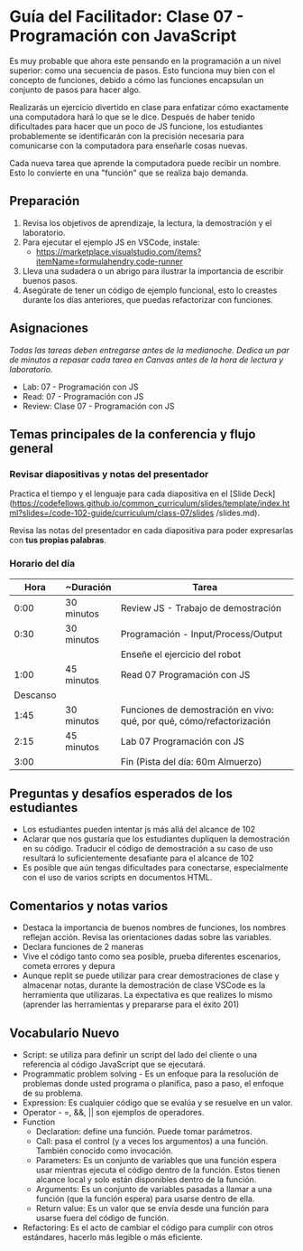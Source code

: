 # Guía del Facilitador: Clase 07 - Programación con JavaScript

Es muy probable que ahora este pensando en la programación a un nivel superior: como una secuencia de pasos. Esto funciona muy bien con el concepto de funciones, debido a cómo las funciones encapsulan un conjunto de pasos para hacer algo.

Realizarás un ejercicio divertido en clase para enfatizar cómo exactamente una computadora hará lo que se le dice. Después de haber tenido dificultades para hacer que un poco de JS funcione, los estudiantes probablemente se identificarán con la precisión necesaria para comunicarse con la computadora para enseñarle cosas nuevas.

Cada nueva tarea que aprende la computadora puede recibir un nombre. Esto lo convierte en una "función" que se realiza bajo demanda.

## Preparación

1. Revisa los objetivos de aprendizaje, la lectura, la demostración y el laboratorio.
1. Para ejecutar el ejemplo JS en VSCode, instale:
     - <https://marketplace.visualstudio.com/items?itemName=formulahendry.code-runner>
1. Lleva una sudadera o un abrigo para ilustrar la importancia de escribir buenos pasos.
1. Asegúrate de tener un código de ejemplo funcional, esto lo creastes durante los días anteriores, que puedas refactorizar con funciones.

## Asignaciones

*Todas las tareas deben entregarse antes de la medianoche. Dedica un par de minutos a repasar cada tarea en Canvas antes de la hora de lectura y laboratorio.*

- Lab: 07 - Programación con JS
- Read: 07 - Programación con JS
- Review: Clase 07 - Programación con JS

## Temas principales de la conferencia y flujo general

### Revisar diapositivas y notas del presentador

Practica el tiempo y el lenguaje para cada diapositiva en el [Slide Deck] (https://codefellows.github.io/common_curriculum/slides/template/index.html?slides=/code-102-guide/curriculum/class-07/slides /slides.md).

Revisa las notas del presentador en cada diapositiva para poder expresarlas con **tus propias palabras**.

### Horario del día

| Hora | ~Duración| Tarea |
|--- |--- |--- |
| 0:00 | 30 minutos | Review JS - Trabajo de demostración  |
| 0:30 | 30 minutos | Programación - Input/Process/Output |
| | | Enseñe el ejercicio del robot
| 1:00 | 45 minutos | Read 07 Programación con JS |
| Descanso | | |
| 1:45 | 30 minutos | Funciones de demostración en vivo: qué, por qué, cómo/refactorización|
| 2:15 | 45 minutos | Lab 07 Programación con JS |
| 3:00 | | Fin (Pista del día: 60m Almuerzo) |

## Preguntas y desafíos esperados de los estudiantes

- Los estudiantes pueden intentar js más allá del alcance de 102
- Aclarar que nos gustaría que los estudiantes dupliquen la demostración en su código. Traducir el código de demostración a su caso de uso resultará lo suficientemente desafiante para el alcance de 102
- Es posible que aún tengas dificultades para conectarse, especialmente con el uso de varios scripts en documentos HTML.

## Comentarios y notas varios

- Destaca la importancia de buenos nombres de funciones, los nombres reflejan acción. Revisa las orientaciones dadas sobre las variables.
- Declara funciones de 2 maneras
- Vive el código tanto como sea posible, prueba diferentes escenarios, cometa errores y depura
- Aunque replit se puede utilizar para crear demostraciones de clase y almacenar notas, durante la demostración de clase VSCode es la herramienta que utilizaras. La expectativa es que realizes lo mismo (aprender las herramientas y prepararse para el éxito 201)

## Vocabulario Nuevo

- Script: se utiliza para definir un script del lado del cliente o una referencia al código JavaScript que se ejecutará.
- Programmatic problem solving - Es un enfoque para la resolución de problemas donde usted programa o planifica, paso a paso, el enfoque de su problema.
- Expression: Es cualquier código que se evalúa y se resuelve en un valor.
- Operator - =, &&, || son ejemplos de operadores.
- Function
   - Declaration: define una función. Puede tomar parámetros.
   - Call: pasa el control (y a veces los argumentos) a una función. También conocido como invocación.
   - Parameters: Es un conjunto de variables que una función espera usar mientras ejecuta el código dentro de la función. Estos tienen alcance local y solo están disponibles dentro de la función.
   - Arguments: Es un conjunto de variables pasadas a llamar a una función (que la función espera) para usarse dentro de ella.
   - Return value: Es un valor que se envía desde una función para usarse fuera del código de función.
- Refactoring: Es el acto de cambiar el código para cumplir con otros estándares, hacerlo más legible o más eficiente.